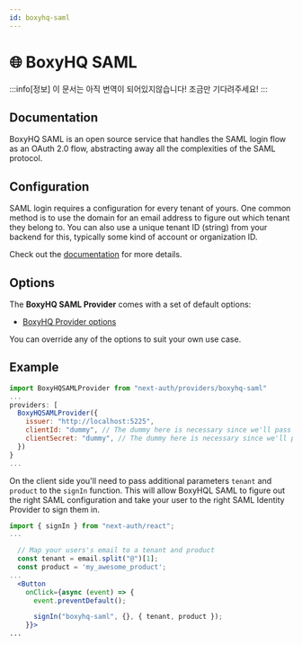 ```yaml
---
id: boxyhq-saml
---
```


# 🌐 BoxyHQ SAML

:::info[정보]
이 문서는 아직 번역이 되어있지않습니다! 조금만 기다려주세요!
:::

## Documentation

BoxyHQ SAML is an open source service that handles the SAML login flow as an OAuth 2.0 flow, abstracting away all the complexities of the SAML protocol.


## Configuration

SAML login requires a configuration for every tenant of yours. One common method is to use the domain for an email address to figure out which tenant they belong to. You can also use a unique tenant ID (string) from your backend for this, typically some kind of account or organization ID.

Check out the [documentation](https://boxyhq.com/docs/jackson/saml-flow#2-saml-config-api) for more details.


## Options

The **BoxyHQ SAML Provider** comes with a set of default options:

- [BoxyHQ Provider options](https://github.com/nextauthjs/next-auth/tree/v4/packages/next-auth/src/providers/boxyhq-saml.ts)
  
You can override any of the options to suit your own use case.

## Example 
```js
import BoxyHQSAMLProvider from "next-auth/providers/boxyhq-saml"
...
providers: [
  BoxyHQSAMLProvider({
    issuer: "http://localhost:5225",
    clientId: "dummy", // The dummy here is necessary since we'll pass tenant and product custom attributes in the client code
    clientSecret: "dummy", // The dummy here is necessary since we'll pass tenant and product custom attributes in the client code
  })
}
...
```

On the client side you'll need to pass additional parameters `tenant` and `product` to the `signIn` function. This will allow BoxyHQL SAML to figure out the right SAML configuration and take your user to the right SAML Identity Provider to sign them in.
```jsx
import { signIn } from "next-auth/react";
...

  // Map your users's email to a tenant and product
  const tenant = email.split("@")[1];
  const product = 'my_awesome_product';
...
  <Button
    onClick={async (event) => {
      event.preventDefault();

      signIn("boxyhq-saml", {}, { tenant, product });
    }}>
...
```